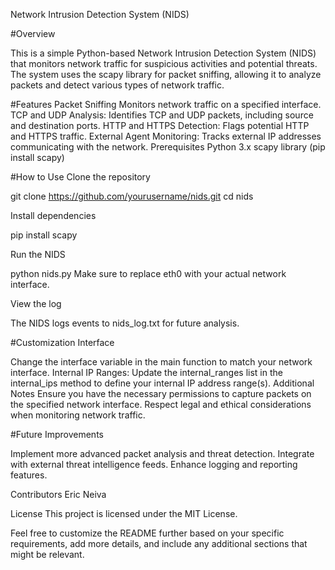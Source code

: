 Network Intrusion Detection System (NIDS)

#Overview

This is a simple Python-based Network Intrusion Detection System (NIDS) that monitors network traffic for suspicious activities and potential threats.
The system uses the scapy library for packet sniffing, allowing it to analyze packets and detect various types of network traffic.

#Features
Packet Sniffing
Monitors network traffic on a specified interface.
TCP and UDP Analysis: Identifies TCP and UDP packets, including source and destination ports.
HTTP and HTTPS Detection: Flags potential HTTP and HTTPS traffic.
External Agent Monitoring: Tracks external IP addresses communicating with the network.
Prerequisites
Python 3.x
scapy library (pip install scapy)

#How to Use
Clone the repository

git clone https://github.com/yourusername/nids.git
cd nids

Install dependencies

pip install scapy

Run the NIDS

python nids.py
Make sure to replace eth0 with your actual network interface.

View the log

The NIDS logs events to nids_log.txt for future analysis.

#Customization Interface

Change the interface variable in the main function to match your network interface.
Internal IP Ranges: Update the internal_ranges list in the internal_ips method to define your internal IP address range(s).
Additional Notes
Ensure you have the necessary permissions to capture packets on the specified network interface.
Respect legal and ethical considerations when monitoring network traffic.

#Future Improvements

Implement more advanced packet analysis and threat detection.
Integrate with external threat intelligence feeds.
Enhance logging and reporting features.

Contributors
Eric Neiva

License
This project is licensed under the MIT License.

Feel free to customize the README further based on your specific requirements, add more details, and include any additional sections that might be relevant.

